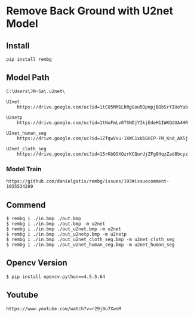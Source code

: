 # Remove Back Ground with U2net Model

## Install
    pip install rembg

## Model Path 
    C:\Users\JM-Sa\.u2net\

    U2net
        https://drive.google.com/uc?id=1tCU5MM1LhRgGou5OpmpjBQbSrYIUoYab

    U2netp
        https://drive.google.com/uc?id=1tNuFmLv0TSNDjYIkjEdeH1IWKQdUA4HR
        
    U2net_human_seg
        https://drive.google.com/uc?id=1ZfqwVxu-1XWC1xU1GHIP-FM_Knd_AX5j

    U2net_cloth_seg
        https://drive.google.com/uc?id=15rKbQSXQzrKCQurUjZFg8HqzZad8bcyz

### Model Train
    https://github.com/danielgatis/rembg/issues/193#issuecomment-1055534289

## Commend
    $ rembg i ./in.bmp ./out.bmp
    $ rembg i ./in.bmp ./out.bmp -m u2net
    $ rembg i ./in.bmp ./out_u2net.bmp -m u2net
    $ rembg i ./in.bmp ./out_u2netp.bmp -m u2netp
    $ rembg i ./in.bmp ./out_u2net_cloth_seg.bmp -m u2net_cloth_seg
    $ rembg i ./in.bmp ./out_u2net_human_seg.bmp -m u2net_human_seg

## Opencv Version
    $ pip install opencv-python==4.5.5.64

## Youtube
    https://www.youtube.com/watch?v=r29j8u7XwoM

